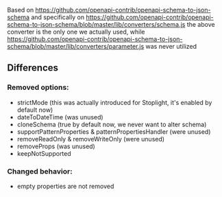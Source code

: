 Based on https://github.com/openapi-contrib/openapi-schema-to-json-schema
and specifically on https://github.com/openapi-contrib/openapi-schema-to-json-schema/blob/master/lib/converters/schema.js
the above converter is the only one we actually used, while https://github.com/openapi-contrib/openapi-schema-to-json-schema/blob/master/lib/converters/parameter.js was never utilized

## Differences

### Removed options:
* strictMode (this was actually introduced for Stoplight, it's enabled by default now)
* dateToDateTime (was unused)
* cloneSchema (true by default now, we never want to alter schema)
* supportPatternProperties & patternPropertiesHandler (were unused)
* removeReadOnly & removeWriteOnly (were unused)
* removeProps (was unused)
* keepNotSupported

### Changed behavior:
* empty properties are not removed
